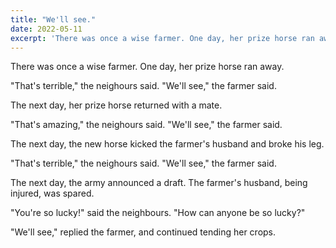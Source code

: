 ```yaml
---
title: "We'll see."
date: 2022-05-11
excerpt: 'There was once a wise farmer. One day, her prize horse ran away.'
---
```


There was once a wise farmer. One day, her prize horse ran away.

"That's terrible," the neighours said. "We'll see," the farmer said.

The next day, her prize horse returned with a mate.

"That's amazing," the neighours said. "We'll see," the farmer said.

The next day, the new horse kicked the farmer's husband and broke his leg.

"That's terrible," the neighours said. "We'll see," the farmer said.

The next day, the army announced a draft. The farmer's husband, being injured, was spared.

"You're so lucky!" said the neighbours. "How can anyone be so lucky?"

"We'll see," replied the farmer, and continued tending her crops.
